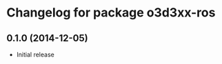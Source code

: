 
Changelog for package o3d3xx-ros
================================

0.1.0 (2014-12-05)
------------------
* Initial release
